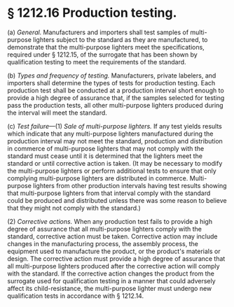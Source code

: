 # § 1212.16   Production testing.

(a) *General.* Manufacturers and importers shall test samples of multi-purpose lighters subject to the standard as they are manufactured, to demonstrate that the multi-purpose lighters meet the specifications, required under § 1212.15, of the surrogate that has been shown by qualification testing to meet the requirements of the standard.


(b) *Types and frequency of testing.* Manufacturers, private labelers, and importers shall determine the types of tests for production testing. Each production test shall be conducted at a production interval short enough to provide a high degree of assurance that, if the samples selected for testing pass the production tests, all other multi-purpose lighters produced during the interval will meet the standard.


(c) *Test failure*—(1) *Sale of multi-purpose lighters.* If any test yields results which indicate that any multi-purpose lighters manufactured during the production interval may not meet the standard, production and distribution in commerce of multi-purpose lighters that may not comply with the standard must cease until it is determined that the lighters meet the standard or until corrective action is taken. (It may be necessary to modify the multi-purpose lighters or perform additional tests to ensure that only complying multi-purpose lighters are distributed in commerce. Multi-purpose lighters from other production intervals having test results showing that multi-purpose lighters from that interval comply with the standard could be produced and distributed unless there was some reason to believe that they might not comply with the standard.)


(2) *Corrective actions.* When any production test fails to provide a high degree of assurance that all multi-purpose lighters comply with the standard, corrective action must be taken. Corrective action may include changes in the manufacturing process, the assembly process, the equipment used to manufacture the product, or the product's materials or design. The corrective action must provide a high degree of assurance that all multi-purpose lighters produced after the corrective action will comply with the standard. If the corrective action changes the product from the surrogate used for qualification testing in a manner that could adversely affect its child-resistance, the multi-purpose lighter must undergo new qualification tests in accordance with § 1212.14.




